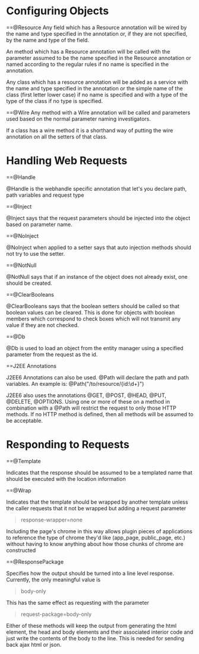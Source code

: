 Configuring Objects
===================

==@Resource
Any field which has a Resource annotation will be wired by the name and type specified in
the annotation or, if they are not specified, by the name and type of the field.

An method which has a Resource annotation will be called with the parameter assumed to be
the name specified in the Resource annotation or named according to the regular rules if
no name is specified in the annotation.

Any class which has a resource annotation will be added as a service with the name and type
specified in the annotation or the simple name of the class (first letter lower case) if no
name is specified and with a type of the type of the class if no type is specified.

==@Wire
Any method with a Wire annotation will be called and parameters used based on the normal
parameter naming investigators.

If a class has a wire method it is a shorthand way of putting the wire annotation on all
the setters of that class.


Handling Web Requests
=====================

==@Handle

@Handle is the webhandle specific annotation that let's you declare path, path variables
and request type

==@Inject

@Inject says that the request parameters should be injected into the object based on parameter
name.

==@NoInject

@NoInject when applied to a setter says that auto injection methods should not try to use the
setter.

==@NotNull

@NotNull says that if an instance of the object does not already exist, one should be created.

==@ClearBooleans

@ClearBooleans says that the boolean setters should be called so that boolean values can 
be cleared. This is done for objects with boolean members which correspond to check boxes
which will not transmit any value if they are not checked.

==@Db

@Db is used to load an object from the entity manager using a specified parameter from the
request as the id.

==J2EE Annotations

J2EE6 Annotations can also be used.
@Path will declare the path and path variables.  An example is: @Path("/to/resource/{id:\\d+}")

J2EE6 also uses the annotations @GET, @POST, @HEAD, @PUT, @DELETE, @OPTIONS.  Using one or more of
these on a method in combination with a @Path will restrict the request to only those HTTP methods.
If no HTTP method is defined, then all methods will be assumed to be acceptable.


Responding to Requests
======================

==@Template

Indicates that the response should be assumed to be a templated name that should be executed
with the location information

==@Wrap

Indicates that the template should be wrapped by another template unless the caller requests
that it not be wrapped but adding a request parameter

> response-wrapper=none

Including the page's chrome in this way allows plugin pieces of applications to reference the type
of chrome they'd like (app_page, public_page, etc.) without having to know anything about how those
chunks of chrome are constructed

==@ResponsePackage

Specifies how the output should be turned into a line level response. Currently, the only meaningful
value is

> body-only

This has the same effect as requesting with the parameter

> request-package=body-only

Either of these methods will keep the output from generating the html element, the head and body elements and their
associated interior code and just write the contents of the body to the line. This is needed for sending back ajax
html or json.